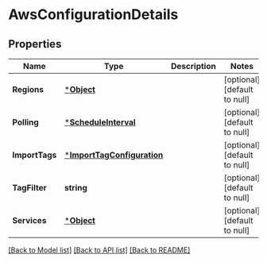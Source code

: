 # AwsConfigurationDetails

## Properties
Name | Type | Description | Notes
------------ | ------------- | ------------- | -------------
**Regions** | [***Object**](.md) |  | [optional] [default to null]
**Polling** | [***ScheduleInterval**](ScheduleInterval.md) |  | [optional] [default to null]
**ImportTags** | [***ImportTagConfiguration**](ImportTagConfiguration.md) |  | [optional] [default to null]
**TagFilter** | **string** |  | [optional] [default to null]
**Services** | [***Object**](.md) |  | [optional] [default to null]

[[Back to Model list]](../README.md#documentation-for-models) [[Back to API list]](../README.md#documentation-for-api-endpoints) [[Back to README]](../README.md)

